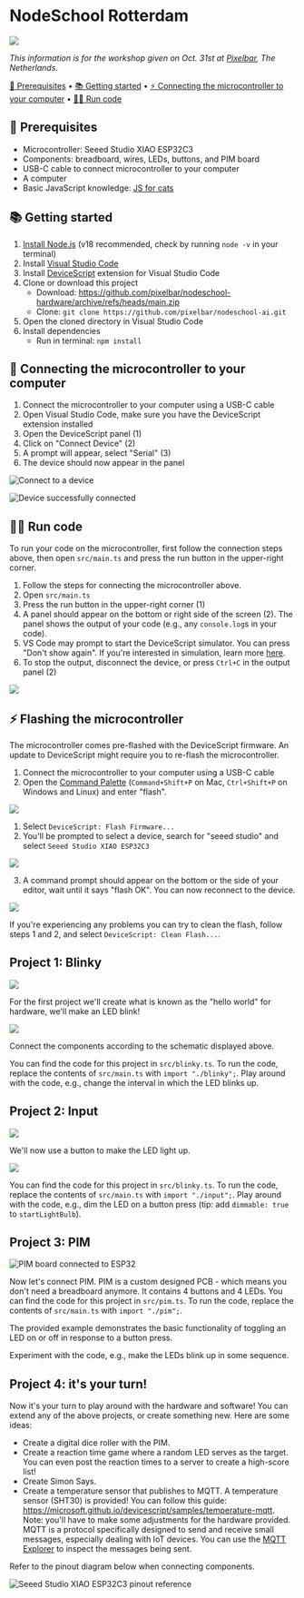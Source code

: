 # NodeSchool Rotterdam

[![](media/title.png)](https://www.meetup.com/nodeschool-rotterdam/events/296236108/)

_This information is for the workshop given on Oct. 31st at [Pixelbar](https://pixelbar.nl), The Netherlands._

[👀 Prerequisites](#rerequisites) •
[📚 Getting started](#getting-started) •
[⚡️ Connecting the microcontroller to your computer](#rerequisites) •
[👨‍💻 Run code](#rerequisites)

## 👀 Prerequisites

- Microcontroller: Seeed Studio XIAO ESP32C3
- Components: breadboard, wires, LEDs, buttons, and PIM board
- USB-C cable to connect microcontroller to your computer
- A computer
- Basic JavaScript knowledge: [JS for cats](http://jsforcats.com/)

## 📚 Getting started

1. [Install Node.js](https://nodejs.org/en/download) (v18 recommended, check by running `node -v` in your terminal)
2. Install [Visual Studio Code](https://code.visualstudio.com)
3. Install [DeviceScript](https://marketplace.visualstudio.com/items?itemName=devicescript.devicescript-vscode) extension for Visual Studio Code
4. Clone or download this project
   - Download: https://github.com/pixelbar/nodeschool-hardware/archive/refs/heads/main.zip
   - Clone: `git clone https://github.com/pixelbar/nodeschool-ai.git`
5. Open the cloned directory in Visual Studio Code
6. Install dependencies
   - Run in terminal: `npm install`

## 🚀 Connecting the microcontroller to your computer

1. Connect the microcontroller to your computer using a USB-C cable
2. Open Visual Studio Code, make sure you have the DeviceScript extension installed
3. Open the DeviceScript panel (1)
4. Click on "Connect Device" (2)
5. A prompt will appear, select "Serial" (3)
6. The device should now appear in the panel

![Connect to a device](media/connect-device.png)

![Device successfully connected](media/device-overview.png)

## 👨‍💻 Run code

To run your code on the microcontroller, first follow the connection steps above, then open `src/main.ts` and press the run button in the upper-right corner.

1. Follow the steps for connecting the microcontroller above.
2. Open `src/main.ts`
3. Press the run button in the upper-right corner (1)
4. A panel should appear on the bottom or right side of the screen (2). The panel shows the output of your code (e.g., any `console.log`s in your code).
5. VS Code may prompt to start the DeviceScript simulator. You can press "Don't show again". If you're interested in simulation, learn more [here](https://microsoft.github.io/devicescript/developer/simulation).
6. To stop the output, disconnect the device, or press `Ctrl+C` in the output panel (2)

![](media/run-code.png)

## ⚡️ Flashing the microcontroller

The microcontroller comes pre-flashed with the DeviceScript firmware. An update to DeviceScript might require you to re-flash the microcontroller.

1. Connect the microcontroller to your computer using a USB-C cable
2. Open the [Command Palette](https://code.visualstudio.com/docs/getstarted/userinterface#_command-palette) (`Command+Shift+P` on Mac, `Ctrl+Shift+P` on Windows and Linux) and enter "flash".

![](media/flash.png)

1. Select `DeviceScript: Flash Firmware...`
2. You'll be prompted to select a device, search for "seeed studio" and select `Seeed Studio XIAO ESP32C3`

![](media/flash-2.png)

3. A command prompt should appear on the bottom or the side of your editor, wait until it says "flash OK". You can now reconnect to the device.

![](media/flash-success.png)

If you're experiencing any problems you can try to clean the flash, follow steps 1 and 2, and select `DeviceScript: Clean Flash...`.

## Project 1: Blinky

![](media/blinky.jpeg)

For the first project we'll create what is known as the "hello world" for hardware, we'll make an LED blink!

![](media/lesson_1.png)

Connect the components according to the schematic displayed above.

You can find the code for this project in `src/blinky.ts`. To run the code, replace the contents of `src/main.ts` with `import "./blinky";`. Play around with the code, e.g., change the interval in which the LED blinks up.

## Project 2: Input

![](media/input.jpeg)

We'll now use a button to make the LED light up.

![](media/lesson_2.png)

You can find the code for this project in `src/blinky.ts`. To run the code, replace the contents of `src/main.ts` with `import "./input";`. Play around with the code, e.g., dim the LED on a button press (tip: add `dimmable: true` to `startLightBulb`).

## Project 3: PIM

![PIM board connected to ESP32](media/pim.jpeg)

Now let's connect PIM. PIM is a custom designed PCB - which means you don't need a breadboard anymore. It contains 4 buttons and 4 LEDs. You can find the code for this project in `src/pim.ts`. To run the code, replace the contents of `src/main.ts` with `import "./pim";`.

The provided example demonstrates the basic functionality of toggling an LED on or off in response to a button press.

Experiment with the code, e.g., make the LEDs blink up in some sequence.

## Project 4: it's your turn!

Now it's your turn to play around with the hardware and software! You can extend any of the above projects, or create something new. Here are some ideas:

- Create a digital dice roller with the PIM.
- Create a reaction time game where a random LED serves as the target. You can even post the reaction times to a server to create a high-score list!
- Create Simon Says.
- Create a temperature sensor that publishes to MQTT. A temperature sensor (SHT30) is provided! You can follow this guide: https://microsoft.github.io/devicescript/samples/temperature-mqtt. Note: you'll have to make some adjustments for the hardware provided. MQTT is a protocol specifically designed to send and receive small messages, especially dealing with IoT devices. You can use the [MQTT Explorer](http://mqtt-explorer.com/) to inspect the messages being sent.

Refer to the pinout diagram below when connecting components.

![Seeed Studio XIAO ESP32C3 pinout reference](media/esp.png)
